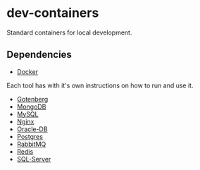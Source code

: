 # dev-containers

Standard containers for local development.

## Dependencies 

- [Docker](https://docs.docker.com/get-docker/)

Each tool has with it's own instructions on how to run and use it.

- [Gotenberg](https://github.com/raschmitt/dev-containers/tree/main/gotenberg)
- [MongoDB](https://github.com/raschmitt/dev-containers/tree/main/mongo)
- [MySQL](https://github.com/raschmitt/dev-containers/tree/main/mysql)
- [Nginx](https://github.com/raschmitt/dev-containers/tree/main/nginx)
- [Oracle-DB](https://github.com/raschmitt/dev-containers/tree/main/oracle-db)
- [Postgres](https://github.com/raschmitt/dev-containers/tree/main/postgres)
- [RabbitMQ](https://github.com/raschmitt/dev-containers/tree/main/rabbitmq)
- [Redis](https://github.com/raschmitt/dev-containers/tree/main/redis)
- [SQL-Server](https://github.com/raschmitt/dev-containers/tree/main/sql-server)
